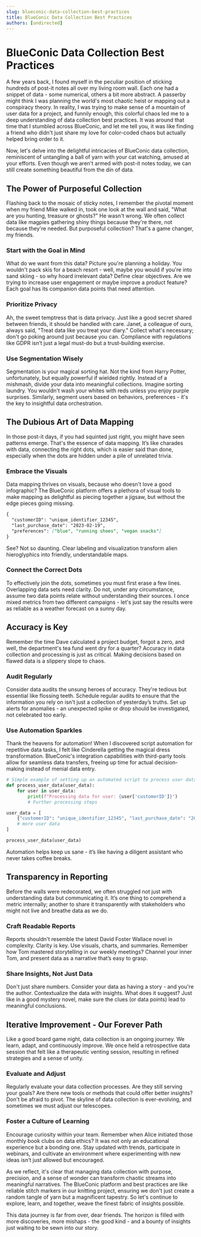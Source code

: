 ```yaml
---
slug: blueconic-data-collection-best-practices
title: BlueConic Data Collection Best Practices
authors: [undirected]
---
```



# BlueConic Data Collection Best Practices

A few years back, I found myself in the peculiar position of sticking hundreds of post-it notes all over my living room wall. Each one had a snippet of data - some numerical, others a bit more abstract. A passerby might think I was planning the world's most chaotic heist or mapping out a conspiracy theory. In reality, I was trying to make sense of a mountain of user data for a project, and funnily enough, this colorful chaos led me to a deep understanding of data collection best practices. It was around that time that I stumbled across BlueConic, and let me tell you, it was like finding a friend who didn't just share my love for color-coded chaos but actually helped bring order to it.

Now, let's delve into the delightful intricacies of BlueConic data collection, reminiscent of untangling a ball of yarn with your cat watching, amused at your efforts. Even though we aren't armed with post-it notes today, we can still create something beautiful from the din of data.

## The Power of Purposeful Collection

Flashing back to the mosaic of sticky notes, I remember the pivotal moment when my friend Mike walked in, took one look at the wall and said, "What are you hunting, treasure or ghosts?" He wasn't wrong. We often collect data like magpies gathering shiny things because they're there, not because they're needed. But purposeful collection? That's a game changer, my friends.

### Start with the Goal in Mind

What do we want from this data? Picture you're planning a holiday. You wouldn't pack skis for a beach resort - well, maybe you would if you're into sand skiing - so why hoard irrelevant data? Define clear objectives. Are we trying to increase user engagement or maybe improve a product feature? Each goal has its companion data points that need attention.

### Prioritize Privacy

Ah, the sweet temptress that is data privacy. Just like a good secret shared between friends, it should be handled with care. Janet, a colleague of ours, always said, "Treat data like you treat your diary." Collect what's necessary; don't go poking around just because you can. Compliance with regulations like GDPR isn’t just a legal must-do but a trust-building exercise.

### Use Segmentation Wisely

Segmentation is your magical sorting hat. Not the kind from Harry Potter, unfortunately, but equally powerful if wielded rightly. Instead of a mishmash, divide your data into meaningful collections. Imagine sorting laundry. You wouldn't wash your whites with reds unless you enjoy purple surprises. Similarly, segment users based on behaviors, preferences - it's the key to insightful data orchestration.

## The Dubious Art of Data Mapping

In those post-it days, if you had squinted just right, you might have seen patterns emerge. That's the essence of data mapping. It’s like charades with data, connecting the right dots, which is easier said than done, especially when the dots are hidden under a pile of unrelated trivia.

### Embrace the Visuals

Data mapping thrives on visuals, because who doesn't love a good infographic? The BlueConic platform offers a plethora of visual tools to make mapping as delightful as piecing together a jigsaw, but without the edge pieces going missing.

```markdown
{
  "customerID": "unique_identifier_12345",
  "last_purchase_date": "2023-02-19",
  "preferences": ["blue", "running shoes", "vegan snacks"]
}
```

See? Not so daunting. Clear labeling and visualization transform alien hieroglyphics into friendly, understandable maps.

### Connect the Correct Dots

To effectively join the dots, sometimes you must first erase a few lines. Overlapping data sets need clarity. Do not, under any circumstance, assume two data points relate without understanding their sources. I once mixed metrics from two different campaigns - let's just say the results were as reliable as a weather forecast on a sunny day.

## Accuracy is Key

Remember the time Dave calculated a project budget, forgot a zero, and well, the department's tea fund went dry for a quarter? Accuracy in data collection and processing is just as critical. Making decisions based on flawed data is a slippery slope to chaos.

### Audit Regularly

Consider data audits the unsung heroes of accuracy. They're tedious but essential like flossing teeth. Schedule regular audits to ensure that the information you rely on isn't just a collection of yesterday’s truths. Set up alerts for anomalies - an unexpected spike or drop should be investigated, not celebrated too early.

### Use Automation Sparkles

Thank the heavens for automation! When I discovered script automation for repetitive data tasks, I felt like Cinderella getting the magical dress transformation. BlueConic's integration capabilities with third-party tools allow for seamless data transfers, freeing up time for actual decision-making instead of menial data entry.

```python
# Simple example of setting up an automated script to process user data
def process_user_data(user_data):
    for user in user_data:
        print(f"Processing data for user: {user['customerID']}")
        # Further processing steps

user_data = [
    {"customerID": "unique_identifier_12345", "last_purchase_date": "2023-07-19"},
    # more user data
]

process_user_data(user_data)
```

Automation helps keep us sane - it’s like having a diligent assistant who never takes coffee breaks.

## Transparency in Reporting

Before the walls were redecorated, we often struggled not just with understanding data but communicating it. It’s one thing to comprehend a metric internally; another to share it transparently with stakeholders who might not live and breathe data as we do.

### Craft Readable Reports

Reports shouldn't resemble the latest David Foster Wallace novel in complexity. Clarity is key. Use visuals, charts, and summaries. Remember how Tom mastered storytelling in our weekly meetings? Channel your inner Tom, and present data as a narrative that’s easy to grasp.

### Share Insights, Not Just Data

Don't just share numbers. Consider your data as having a story - and you're the author. Contextualize the data with insights. What does it suggest? Just like in a good mystery novel, make sure the clues (or data points) lead to meaningful conclusions.

## Iterative Improvement - Our Forever Path

Like a good board game night, data collection is an ongoing journey. We learn, adapt, and continuously improve. We once held a retrospective data session that felt like a therapeutic venting session, resulting in refined strategies and a sense of unity.

### Evaluate and Adjust

Regularly evaluate your data collection processes. Are they still serving your goals? Are there new tools or methods that could offer better insights? Don't be afraid to pivot. The skyline of data collection is ever-evolving, and sometimes we must adjust our telescopes.

### Foster a Culture of Learning

Encourage curiosity within your team. Remember when Alice initiated those monthly book clubs on data ethics? It was not only an educational experience but a bonding one. Stay updated with trends, participate in webinars, and cultivate an environment where experimenting with new ideas isn’t just allowed but encouraged.

As we reflect, it's clear that managing data collection with purpose, precision, and a sense of wonder can transform chaotic streams into meaningful narratives. The BlueConic platform and best practices are like reliable stitch markers in our knitting project, ensuring we don't just create a random tangle of yarn but a magnificent tapestry. So let's continue to explore, learn, and together, weave the finest fabric of insights possible.

This data journey is far from over, dear friends. The horizon is filled with more discoveries, more mishaps - the good kind - and a bounty of insights just waiting to be sewn into our story.
